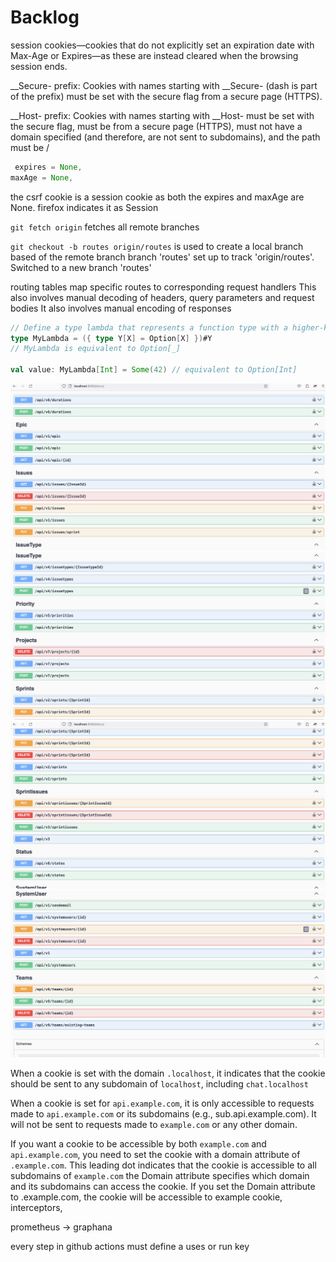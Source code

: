 # Backlog

 session cookies—cookies that do not explicitly set an expiration date with Max-Age or Expires—as these are instead cleared when the browsing session ends.

 __Secure- prefix: Cookies with names starting with __Secure- (dash is part of the prefix) must be set with the secure flag from a secure page (HTTPS).

__Host- prefix: Cookies with names starting with __Host- must be set with the secure flag, must be from a secure page (HTTPS), must not have a domain specified (and therefore, are not sent to subdomains), and the path must be /


```scala
 expires = None,
maxAge = None,
```
the csrf cookie is a session cookie as both the expires and maxAge are None. firefox indicates it as Session

`git fetch origin` fetches all remote branches

`git checkout -b routes origin/routes` is used to create a local branch based of the remote branch
branch 'routes' set up to track 'origin/routes'.
Switched to a new branch 'routes'


routing tables map specific routes to corresponding request handlers
This also involves manual decoding of headers, query parameters and request bodies
It also involves manual encoding of responses

```scala
// Define a type lambda that represents a function type with a higher-kinded type parameter
type MyLambda = ({ type Y[X] = Option[X] })#Y
// MyLambda is equivalent to Option[_]

val value: MyLambda[Int] = Some(42) // equivalent to Option[Int]

```

![](Screenshot1.png)
![](Screenshot2.png)
![](Screenshot3.png)
![](Screenshot4.png)

When a cookie is set with the domain `.localhost`, it indicates that the cookie should be sent to any subdomain of `localhost`, including `chat.localhost`

When a cookie is set for `api.example.com`, it is only accessible to requests made to `api.example.com` or its subdomains (e.g., sub.api.example.com). It will not be sent to requests made to `example.com` or any other domain.

If you want a cookie to be accessible by both `example.com` and `api.example.com`, you need to set the cookie with a domain attribute of `.example.com`. This leading dot indicates that the cookie is accessible to all subdomains of `example.com`
the Domain attribute specifies which domain and its subdomains can access the cookie. If you set the Domain attribute to .example.com, the cookie will be accessible to example
cookie, interceptors,


prometheus -> graphana




every step in github actions must define a uses or run key





